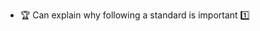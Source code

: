 * <span id="outcome-explain">:trophy: Can explain why following a standard is important :one:</span>
